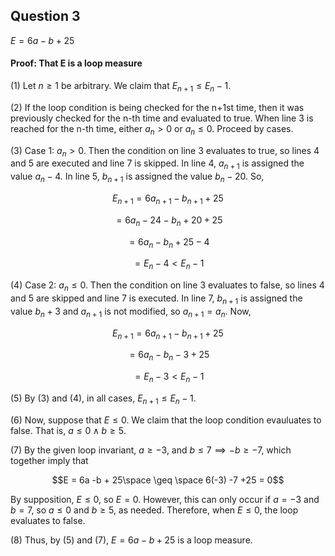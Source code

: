 ## Question 3

$E = 6a - b + 25$

#### Proof: That E is a loop measure

(1) Let $n \geq 1$ be arbitrary. We claim that $E_{n+1} \leq E_n-1$.

(2) If the loop condition is being checked for the n+1st time, then it was previously checked for the n-th time and evaluated to true. When line 3 is reached for the n-th time, either $a_n > 0$ or $a_n \leq 0$. Proceed by cases.

(3) Case 1: $a_n > 0$. Then the condition on line 3 evaluates to true, so lines 4 and 5 are executed and line 7 is skipped. In line 4, $a_{n+1}$ is assigned the value $a_n-4$. In line 5, $b_{n+1}$ is assigned the value $b_n-20$. So, 

$$E_{n+1} = 6a_{n+1} - b_{n+1} + 25$$

$$= 6a_{n} - 24 - b_{n} + 20 + 25$$

$$= 6a_{n} - b_{n} + 25 - 4$$

$$= E_{n} - 4 < E_n-1$$

(4) Case 2: $a_n \leq 0$. Then the condition on line 3 evaluates to false, so lines 4 and 5 are skipped and line 7 is executed. In line 7, $b_{n+1}$ is assigned the value $b_n+3$ and $a_{n+1}$ is not modified, so $a_{n+1} = a_n$. Now,  

$$E_{n+1} = 6a_{n+1} - b_{n+1} + 25$$

$$= 6a_{n} - b_{n} - 3 + 25$$

$$= E_{n} - 3 < E_n - 1$$

(5) By (3) and (4), in all cases, $E_{n+1} \leq E_n-1$.

(6) Now, suppose that $E \leq 0$. We claim that the loop condition evauluates to false. That is, $a \leq 0 \land b \geq 5$.

(7) By the given loop invariant, $a \geq -3$, and $b \leq 7 \implies -b \geq -7$, which together imply that 

$$E = 6a -b + 25\space \geq \space 6(-3) -7 +25 = 0$$

By supposition, $E \leq 0$, so $E = 0$. However, this can only occur if $a = -3$ and $b = 7$, so $a \leq 0$ and $b \geq 5$, as needed. Therefore, when $E \leq 0$, the loop evaluates to false.

(8) Thus, by (5) and (7), $E = 6a - b + 25$ is a loop measure.
